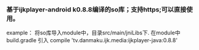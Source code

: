 ### 基于ijkplayer-android k0.8.8编译的so库；支持https;可以直接使用。
example：
将so库导入module中，目录src/main/jniLibs下.
在module中build.gradle 引入 
   compile 'tv.danmaku.ijk.media:ijkplayer-java:0.8.8'
